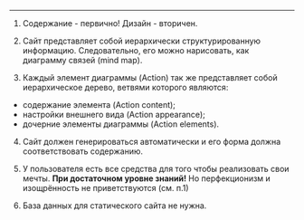 

-----


1. Содержание - первично! Дизайн - вторичен.  

2. Сайт представляет собой иерархически структурированную информацию. Следовательно, его можно нарисовать, как диаграмму связей (mind map). 

3. Каждый элемент диаграммы (Action) так же представляет cобой иерархическое дерево, ветвями которого являются:
+ cодержание элемента (Action content);
+ настройки внешнего вида (Action appearance);
+ дочерние элементы диаграммы (Action elements).

4. Сайт должен генерироваться автоматически и его форма должна соответствовать содержанию.

5. У пользователя есть все средства для того чтобы реализовать свои мечты. __При достаточном уровне знаний!__ Но перфекционизм и изощрённость не приветствуются (см. п.1) 

6. База данных для статического сайта не нужна.

 